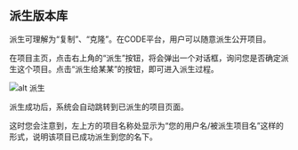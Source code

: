 ## 派生版本库

派生可理解为“复制”、“克隆”。在CODE平台，用户可以随意派生公开项目。

在项目主页，点击右上角的“派生”按钮，将会弹出一个对话框，询问您是否确定派生这个项目。点击“派生给某某”的按钮，即可进入派生过程。


![alt 派生](/images/FAQ_3_1_2.jpg "派生")


派生成功后，系统会自动跳转到已派生的项目页面。

这时您会注意到，左上方的项目名称处显示为“您的用户名/被派生项目名”这样的形式，说明该项目已成功派生到您的名下。
